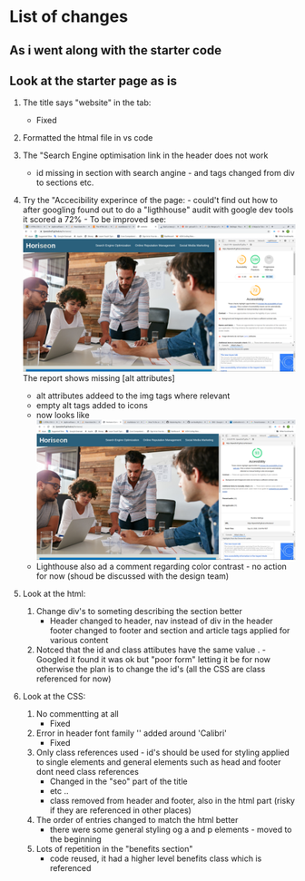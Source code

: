 # List of changes
## As i went along with the starter code

## Look at the starter page as is
1. The title says "website" in the tab:
    - Fixed
1. Formatted the htmal file in vs code
1. The "Search Engine optimisation link in the header does not work     
    - id missing in section with search angine - and tags changed from div to sections etc.
1. Try the "Accecibility experince of the page: - could't find out how to after googling found out to do a "ligthhouse" audit with google dev tools it scored a 72% - To be improved
 see: ![BeforeScreenShot](Screenshot_from_2020-09-19_14-04-32.png) The report shows missing [alt attributes]
    - alt attributes addeed to the img tags where relevant
    - empty alt tags added to icons
    - now looks like ![AfterScreenshot](Screenshot_from_2020-09-19_15-44-43.png)
    - Lighthouse also ad a comment regarding color contrast - no action for now (shoud be discussed with the design team)

 1. Look at the html:
    1. Change div's to someting describing the section better
        - Header changed to header, nav instead of div in the header footer changed to footer and section and article tags applied for various content
    1. Notced that the id and class attibutes have the same value . - Googled it found it was ok but "poor form" letting it be for now otherwise the plan is to change the id's (all the CSS are class referenced for now)
1.  Look at the CSS:
    1. No commentting at all
        - Fixed
    1. Error in header font family '' added around 'Calibri'
        - Fixed
    1. Only class references used - id's should be used for styling applied to single elements and general elements such as head and footer dont need class references
        -   Changed in the "seo" part of the title
        -   etc ..
        -   class removed from header and footer, also in the html part (risky if they are referenced in other places)
    1. The order of entries changed to match the html better
        - there were some general styling og a and p elements - moved to the beginning 
    1. Lots of repetition in the "benefits section"
        - code reused, it had a higher level benefits class which is referenced


